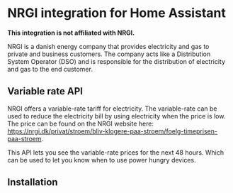 # NRGI integration for Home Assistant
**This integration is not affiliated with NRGI.**

NRGI is a danish energy company that provides electricity and gas to private and business customers. The company acts like a Distribution System Operator (DSO) and is responsible for the distribution of electricity and gas to the end customer.

## Variable rate API
NRGI offers a variable-rate tariff for electricity. The variable-rate can be used to reduce the electricity bill by using electricity when the price is low. The price can be found on the NRGI website here: https://nrgi.dk/privat/stroem/bliv-klogere-paa-stroem/foelg-timeprisen-paa-stroem.

This API lets you see the variable-rate prices for the next 48 hours. Which can be used to let you know when to use power hungry devices.

## Installation

